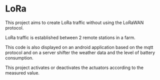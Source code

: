 # LoRa
This project aims to create LoRa traffic without using the LoRaWAN protocol.
  </p>

LoRa traffic is established between 2 remote stations in a farm.  </p>

This code is also displayed on an android application based on the mqtt protocol and on a server shifter the weather data and the level of battery consumption.  </p>

This project activates or deactivates the actuators according to the measured value.  </p>

